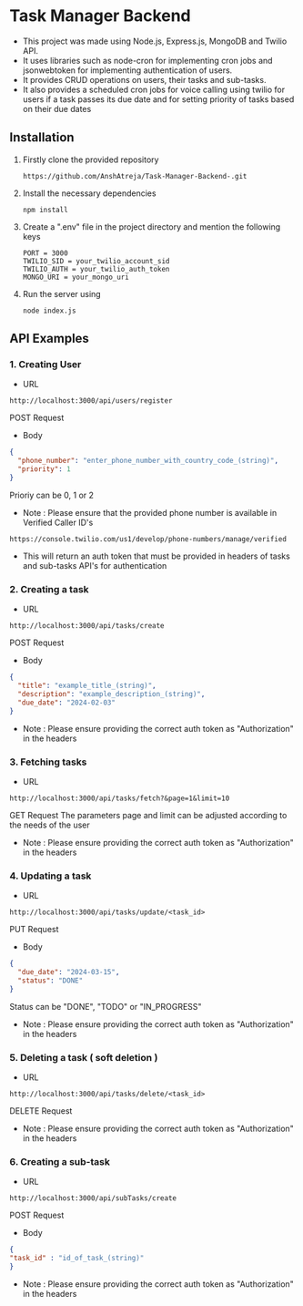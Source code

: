 # Task Manager Backend

- This project was made using Node.js, Express.js, MongoDB and Twilio API.
- It uses libraries such as node-cron for implementing cron jobs and jsonwebtoken for implementing authentication of users.
- It provides CRUD operations on users, their tasks and sub-tasks.
- It also provides a scheduled cron jobs for voice calling using twilio for users if a task passes its due date and for setting priority of tasks based on their due dates

## Installation

1. Firstly clone the provided repository
    ```plaintext
    https://github.com/AnshAtreja/Task-Manager-Backend-.git
    ```
2. Install the necessary dependencies
   ```plaintext
   npm install
   ```
3. Create a ".env" file in the project directory and mention the following keys
   ```plaintext
   PORT = 3000
   TWILIO_SID = your_twilio_account_sid
   TWILIO_AUTH = your_twilio_auth_token
   MONGO_URI = your_mongo_uri
   ```
4. Run the server using
   ```plaintext
   node index.js
   ```

## API Examples

### 1. Creating User
  - URL
  ```
  http://localhost:3000/api/users/register
  ```
POST Request
  - Body
  ```json
  {
    "phone_number": "enter_phone_number_with_country_code_(string)",
    "priority": 1 
  }
  ```
Prioriy can be 0, 1 or 2
  - Note : Please ensure that the provided phone number is available in Verified Caller ID's
  ```plaintext
  https://console.twilio.com/us1/develop/phone-numbers/manage/verified
  ```
  - This will return an auth token that must be provided in headers of tasks and sub-tasks API's for authentication
    
### 2. Creating a task
  - URL
  ```
  http://localhost:3000/api/tasks/create
  ```
POST Request
  - Body
  ```json
  {
    "title": "example_title_(string)",
    "description": "example_description_(string)",
    "due_date": "2024-02-03"
  }
  ```
  - Note : Please ensure providing the correct auth token as "Authorization" in the headers

### 3. Fetching tasks
  - URL
  ```
  http://localhost:3000/api/tasks/fetch?&page=1&limit=10
  ```
GET Request
The parameters page and limit can be adjusted according to the needs of the user
  - Note : Please ensure providing the correct auth token as "Authorization" in the headers

### 4. Updating a task
  - URL
  ```
  http://localhost:3000/api/tasks/update/<task_id>
  ```
PUT Request
  - Body
  ```json
  {
    "due_date": "2024-03-15",
    "status": "DONE" 
  }
  ```
Status can be "DONE", "TODO" or "IN_PROGRESS"
  - Note : Please ensure providing the correct auth token as "Authorization" in the headers

### 5. Deleting a task ( soft deletion )
  - URL
  ```
  http://localhost:3000/api/tasks/delete/<task_id>
  ```
DELETE Request
  - Note : Please ensure providing the correct auth token as "Authorization" in the headers

### 6. Creating a sub-task
  - URL
  ```
  http://localhost:3000/api/subTasks/create
  ```
POST Request
  - Body
  ```json
  {
  "task_id" : "id_of_task_(string)"
  }
  ```
  - Note : Please ensure providing the correct auth token as "Authorization" in the headers

  







